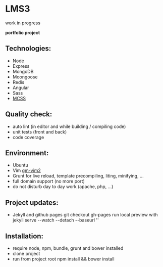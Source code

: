 # LMS3
work in progress

**portfolio project**

## Technologies:
* Node
* Express
* MongoDB
* Moongoose
* Redis
* Angular
* Sass
* [MCSS](http://operatino.github.io/MCSS/en/)

## Quality check:
* auto lint (in editor and while building / compiling code)
* unit tests (front and back)
* code coverage

## Environment:
* Ubuntu
* Vim [gm-vim2](https://github.com/gmoulin/gm-vim2)
* Grunt for live reload, template precompiling, liting, minifying, ...
* full domain support (no more port)
* do not disturb day to day work (apache, php, ...)

## Project updates:
* Jekyll and github pages
	git checkout gh-pages
	run local preview with
	jekyll serve --watch --detach --baseurl ''

## Installation:
* require node, npm, bundle, grunt and bower installed
* clone project
* run from project root
	npm install && bower install

